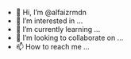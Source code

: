 - 👋 Hi, I’m @alfaizrmdn
- 👀 I’m interested in ...
- 🌱 I’m currently learning ...
- 💞️ I’m looking to collaborate on ...
- 📫 How to reach me ...

<!---
alfaizrmdn/alfaizrmdn is a ✨ special ✨ repository because its `README.md` (this file) appears on your GitHub profile.
You can click the Preview link to take a look at your changes.
--->
